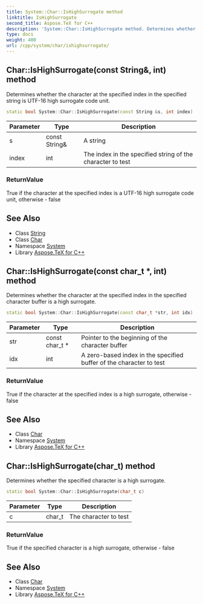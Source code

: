 ```yaml
---
title: System::Char::IsHighSurrogate method
linktitle: IsHighSurrogate
second_title: Aspose.TeX for C++
description: 'System::Char::IsHighSurrogate method. Determines whether the character at the specified index in the specified string is UTF-16 high surrogate code unit in C++.'
type: docs
weight: 400
url: /cpp/system/char/ishighsurrogate/
---
```

## Char::IsHighSurrogate(const String\&, int) method


Determines whether the character at the specified index in the specified string is UTF-16 high surrogate code unit.

```cpp
static bool System::Char::IsHighSurrogate(const String &s, int index)
```


| Parameter | Type | Description |
| --- | --- | --- |
| s | const String\& | A string |
| index | int | The index in the specified string of the character to test |

### ReturnValue

True if the character at the specified index is a UTF-16 high surrogate code unit, otherwise - false

## See Also

* Class [String](../../string/)
* Class [Char](../)
* Namespace [System](../../)
* Library [Aspose.TeX for C++](../../../)
## Char::IsHighSurrogate(const char_t *, int) method


Determines whether the character at the specified index in the specified character buffer is a high surrogate.

```cpp
static bool System::Char::IsHighSurrogate(const char_t *str, int idx)
```


| Parameter | Type | Description |
| --- | --- | --- |
| str | const char_t * | Pointer to the beginning of the character buffer |
| idx | int | A zero-based index in the specified buffer of the character to test |

### ReturnValue

True if the character at the specified index is a high surrogate, otherwise - false

## See Also

* Class [Char](../)
* Namespace [System](../../)
* Library [Aspose.TeX for C++](../../../)
## Char::IsHighSurrogate(char_t) method


Determines whether the specified character is a high surrogate.

```cpp
static bool System::Char::IsHighSurrogate(char_t c)
```


| Parameter | Type | Description |
| --- | --- | --- |
| c | char_t | The character to test |

### ReturnValue

True if the specified character is a high surrogate, otherwise - false

## See Also

* Class [Char](../)
* Namespace [System](../../)
* Library [Aspose.TeX for C++](../../../)
